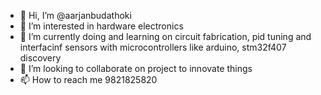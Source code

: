 - 👋 Hi, I’m @aarjanbudathoki
- 👀 I’m interested in hardware electronics 
- 🌱 I’m currently doing and learning on circuit fabrication, pid tuning and interfacinf sensors with microcontrollers like arduino, stm32f407 discovery
- 💞️ I’m looking to collaborate on project to innovate things
- 📫 How to reach me 9821825820

<!---
aarjanbu/aarjanbu is a ✨ special ✨ repository because its `README.md` (this file) appears on your GitHub profile.
You can click the Preview link to take a look at your changes.
--->
